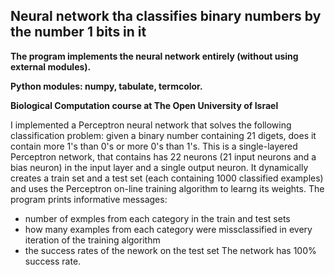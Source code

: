 Neural network tha classifies binary numbers by the number 1 bits in it
-------
**The program implements the neural network entirely (without using external modules).**

**Python modules: numpy, tabulate, termcolor.**

**Biological Computation course at The Open University of Israel**

I implemented a Perceptron neural network that solves the following classification problem: given a binary number containing 21 digets, does it contain more 1's than 0's or more 0's than 1's.
This is a single-layered Perceptron network, that contains has 22 neurons (21 input neurons and a bias neuron) in the input layer and a single output neuron.
It dynamically creates a train set and a test set (each containing 1000 classified examples) and uses the Perceptron on-line training algorithm to learng its weights.
The program prints informative messages:
- number of exmples from each category in the train and test sets
- how many examples from each category were missclassified in every iteration of the training algorithm
- the success rates of the nework on the test set
The network has 100% success rate.

